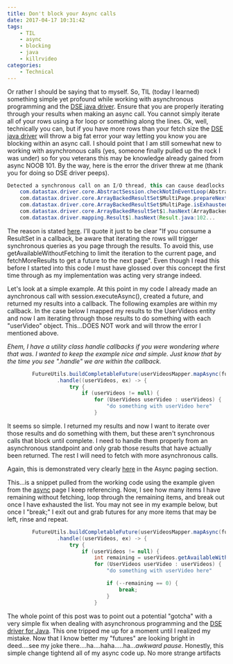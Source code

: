 ```yaml
---
title: Don't block your Async calls
date: 2017-04-17 10:31:42
tags:
    - TIL
    - async
    - blocking
    - java
    - killrvideo
categories:
    - Technical
---
```

Or rather I should be saying that to myself.  So, TIL (today I learned) something simple yet profound while working with asynchronous programming and the [DSE java driver][dsejava].  Ensure that you are properly iterating through your results when making an async call.  You cannot simply iterate all of your rows using a for loop or something along the lines.  Ok, well, technically you can, but if you have more rows than your fetch size the [DSE java driver][dsejava] will throw a big fat error your way letting you know you are blocking within an async call.  I should point that I am still somewhat new to working with asynchronous calls (yes, someone finally pulled up the rock I was under) so for you veterans this may be knowledge already gained from async NOOB 101.  By the way, here is the error the driver threw at me (thank you for doing so DSE driver peeps).

<!-- more -->

```java
Detected a synchronous call on an I/O thread, this can cause deadlocks or unpredictable behavior. This generally happens when a Future callback calls a synchronous Session method (execute() or prepare()), or iterates a result set past the fetch size (causing an internal synchronous fetch of the next page of results). Avoid this in your callbacks, or schedule them on a different executor.
	com.datastax.driver.core.AbstractSession.checkNotInEventLoop(AbstractSession.java:206)
	com.datastax.driver.core.ArrayBackedResultSet$MultiPage.prepareNextRow(ArrayBackedResultSet.java:310)
	com.datastax.driver.core.ArrayBackedResultSet$MultiPage.isExhausted(ArrayBackedResultSet.java:269)
	com.datastax.driver.core.ArrayBackedResultSet$1.hasNext(ArrayBackedResultSet.java:143)
	com.datastax.driver.mapping.Result$1.hasNext(Result.java:102...
```

The reason is stated [here][asyncpaging].  I'll quote it just to be clear "If you consume a ResultSet in a callback, be aware that iterating the rows will trigger synchronous queries as you page through the results. To avoid this, use getAvailableWithoutFetching to limit the iteration to the current page, and fetchMoreResults to get a future to the next page".  Even though I read this before I started into this code I must have glossed over this concept the first time through as my implementation was acting very strange indeed.

Let's look at a simple example.  At this point in my code I already made an aynchronous call with session.executeAsync(), created a future, and returned my results into a callback.  The following examples are within my callback.
In the case below I mapped my results to the UserVideos entity and now I am iterating through those results to do something with each "userVideo" object.
This...DOES NOT work and will throw the error I mentioned above.

*Ehem, I have a utility class handle callbacks if you were wondering where that was.  I wanted to keep the example nice and simple.  Just know that by the time you see ".handle" we are within the callback.*
```java
        FutureUtils.buildCompletableFuture(userVideosMapper.mapAsync(future))
                .handle((userVideos, ex) -> {
                    try {
                        if (userVideos != null) {
                            for (UserVideos userVideo : userVideos) {
                                "do something with userVideo here"
                            }

```
It seems so simple.  I returned my results and now I want to iterate over those results and do something with them, but these aren't synchronous calls that block until complete.  I need to handle them properly from an asynchronous standpoint and only grab those results that have actually been returned.  The rest I will need to fetch with more asynchronous calls.

Again, this is demonstrated very clearly [here][asyncpaging] in the Async paging section.

This...is a snippet pulled from the working code using the example given from the [async][asyncpaging] page I keep referencing.  Now, I see how many items I have remaining without fetching, loop through the remaining items, and break out once I have exhausted the list.  You may not see in my example below, but once I "break;" I exit out and grab futures for any more items that may be left, rinse and repeat.   
```java
        FutureUtils.buildCompletableFuture(userVideosMapper.mapAsync(future))
                .handle((userVideos, ex) -> {
                    try {
                        if (userVideos != null) {
                            int remaining = userVideos.getAvailableWithoutFetching();
                            for (UserVideos userVideo : userVideos) {
                                "do something with userVideo here"

                                if (--remaining == 0) {
                                    break;
                                }
                            }
```
The whole point of this post was to point out a potential "gotcha" with a very simple fix when dealing with asynchronous programming and the [DSE driver for Java][dsejava].  This one tripped me up for a moment until I realized my mistake.  Now that I know better my "futures" are looking bright in deed....see my joke there....ha....haha.....ha...*awkward pause*.  Honestly, this simple change tightend all of my async code up.  No more strange artifacts



[dsejava]: http://docs.datastax.com/en/developer/java-driver/3.2/
[asyncprogramming]: http://docs.datastax.com/en/developer/java-driver/3.2/manual/async/
[asyncpaging]: http://docs.datastax.com/en/developer/java-driver/3.2/manual/async/#async-paging